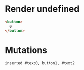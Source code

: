 # Render undefined
```html
<button>
  0
</button>
```

# Mutations
```
inserted #text0, button1, #text2
```